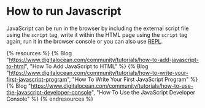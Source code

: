 # How to run Javascript

JavaScript can be run in the browser by including the external script file using the `script` tag, write it within the HTML page using the `script` tag again, run it in the browser console or you can also use [REPL](https://www.digitalocean.com/community/tutorials/how-to-use-the-node-js-repl).

{% resources %}
  {% Blog "https://www.digitalocean.com/community/tutorials/how-to-add-javascript-to-html", "How To Add JavaScript to HTML" %}
  {% Blog "https://www.digitalocean.com/community/tutorials/how-to-write-your-first-javascript-program", "How To Write Your First JavaScript Program" %}
  {% Blog "https://www.digitalocean.com/community/tutorials/how-to-use-the-javascript-developer-console", "How To Use the JavaScript Developer Console" %}
{% endresources %}



